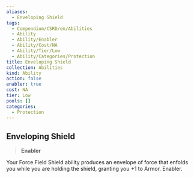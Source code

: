 ```yaml
---
aliases:
  - Enveloping Shield
tags:
  - Compendium/CSRD/en/Abilities
  - Ability
  - Ability/Enabler
  - Ability/Cost/NA
  - Ability/Tier/Low
  - Ability/Categories/Protection
title: Enveloping Shield
collection: Abilities
kind: Ability
action: false
enabler: true
cost: NA
tier: Low
pools: []
categories:
  - Protection
---
```

## Enveloping Shield    
>**Enabler**  
    
Your Force Field Shield ability produces an envelope of force that enfolds you while you are holding the shield, granting you +1 to Armor. Enabler.